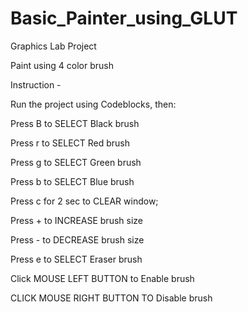 # Basic_Painter_using_GLUT

Graphics Lab Project

Paint using 4 color brush

Instruction -

Run the project using Codeblocks, then:

Press B to SELECT Black brush

Press r to SELECT Red brush

Press g to SELECT Green brush

Press b to SELECT Blue brush

Press c for 2 sec to CLEAR window;

Press + to INCREASE brush size

Press - to DECREASE brush size

Press e to SELECT     Eraser brush

Click MOUSE LEFT BUTTON to Enable brush

CLICK MOUSE RIGHT BUTTON TO Disable brush
